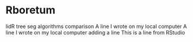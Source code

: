 # Rboretum
lidR tree seg algorithms comparison
A line I wrote on my local computer
A line I wrote on my local computer
adding a line
This is a line from RStudio